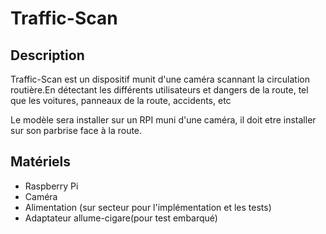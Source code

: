 # Traffic-Scan

## Description

Traffic-Scan est un dispositif munit d'une caméra scannant la circulation routière.En détectant les différents utilisateurs et dangers de la route, tel que les voitures, panneaux de la route, accidents, etc

Le modèle sera installer sur un RPI muni d'une caméra, il doit etre installer sur son parbrise face à la route. 

## Matériels

- Raspberry Pi
- Caméra
- Alimentation (sur secteur pour l'implémentation et les tests)
- Adaptateur allume-cigare(pour test embarqué)